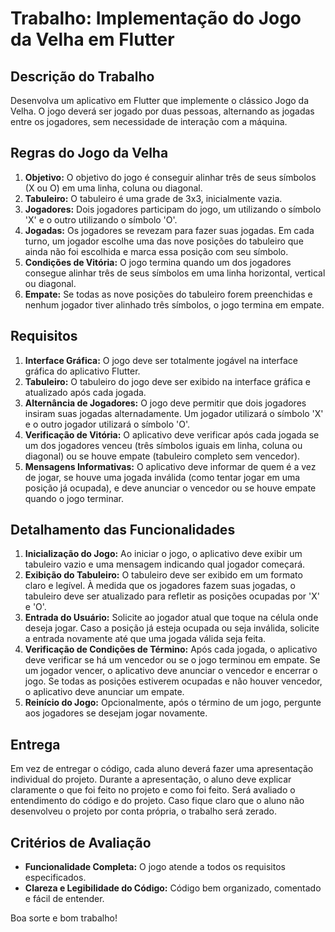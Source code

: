 
# Trabalho: Implementação do Jogo da Velha em Flutter

## Descrição do Trabalho

Desenvolva um aplicativo em Flutter que implemente o clássico Jogo da Velha. O jogo deverá ser jogado por duas pessoas, alternando as jogadas entre os jogadores, sem necessidade de interação com a máquina.

## Regras do Jogo da Velha

1. **Objetivo:** O objetivo do jogo é conseguir alinhar três de seus símbolos (X ou O) em uma linha, coluna ou diagonal.
2. **Tabuleiro:** O tabuleiro é uma grade de 3x3, inicialmente vazia.
3. **Jogadores:** Dois jogadores participam do jogo, um utilizando o símbolo 'X' e o outro utilizando o símbolo 'O'.
4. **Jogadas:** Os jogadores se revezam para fazer suas jogadas. Em cada turno, um jogador escolhe uma das nove posições do tabuleiro que ainda não foi escolhida e marca essa posição com seu símbolo.
5. **Condições de Vitória:** O jogo termina quando um dos jogadores consegue alinhar três de seus símbolos em uma linha horizontal, vertical ou diagonal.
6. **Empate:** Se todas as nove posições do tabuleiro forem preenchidas e nenhum jogador tiver alinhado três símbolos, o jogo termina em empate.

## Requisitos

1. **Interface Gráfica:** O jogo deve ser totalmente jogável na interface gráfica do aplicativo Flutter.
2. **Tabuleiro:** O tabuleiro do jogo deve ser exibido na interface gráfica e atualizado após cada jogada.
3. **Alternância de Jogadores:** O jogo deve permitir que dois jogadores insiram suas jogadas alternadamente. Um jogador utilizará o símbolo 'X' e o outro jogador utilizará o símbolo 'O'.
4. **Verificação de Vitória:** O aplicativo deve verificar após cada jogada se um dos jogadores venceu (três símbolos iguais em linha, coluna ou diagonal) ou se houve empate (tabuleiro completo sem vencedor).
5. **Mensagens Informativas:** O aplicativo deve informar de quem é a vez de jogar, se houve uma jogada inválida (como tentar jogar em uma posição já ocupada), e deve anunciar o vencedor ou se houve empate quando o jogo terminar.

## Detalhamento das Funcionalidades

1. **Inicialização do Jogo:** Ao iniciar o jogo, o aplicativo deve exibir um tabuleiro vazio e uma mensagem indicando qual jogador começará.
2. **Exibição do Tabuleiro:** O tabuleiro deve ser exibido em um formato claro e legível. À medida que os jogadores fazem suas jogadas, o tabuleiro deve ser atualizado para refletir as posições ocupadas por 'X' e 'O'.
3. **Entrada do Usuário:** Solicite ao jogador atual que toque na célula onde deseja jogar. Caso a posição já esteja ocupada ou seja inválida, solicite a entrada novamente até que uma jogada válida seja feita.
4. **Verificação de Condições de Término:** Após cada jogada, o aplicativo deve verificar se há um vencedor ou se o jogo terminou em empate. Se um jogador vencer, o aplicativo deve anunciar o vencedor e encerrar o jogo. Se todas as posições estiverem ocupadas e não houver vencedor, o aplicativo deve anunciar um empate.
5. **Reinício do Jogo:** Opcionalmente, após o término de um jogo, pergunte aos jogadores se desejam jogar novamente.

## Entrega

Em vez de entregar o código, cada aluno deverá fazer uma apresentação individual do projeto. Durante a apresentação, o aluno deve explicar claramente o que foi feito no projeto e como foi feito. Será avaliado o entendimento do código e do projeto. Caso fique claro que o aluno não desenvolveu o projeto por conta própria, o trabalho será zerado.

## Critérios de Avaliação

- **Funcionalidade Completa:** O jogo atende a todos os requisitos especificados.
- **Clareza e Legibilidade do Código:** Código bem organizado, comentado e fácil de entender.

Boa sorte e bom trabalho!
